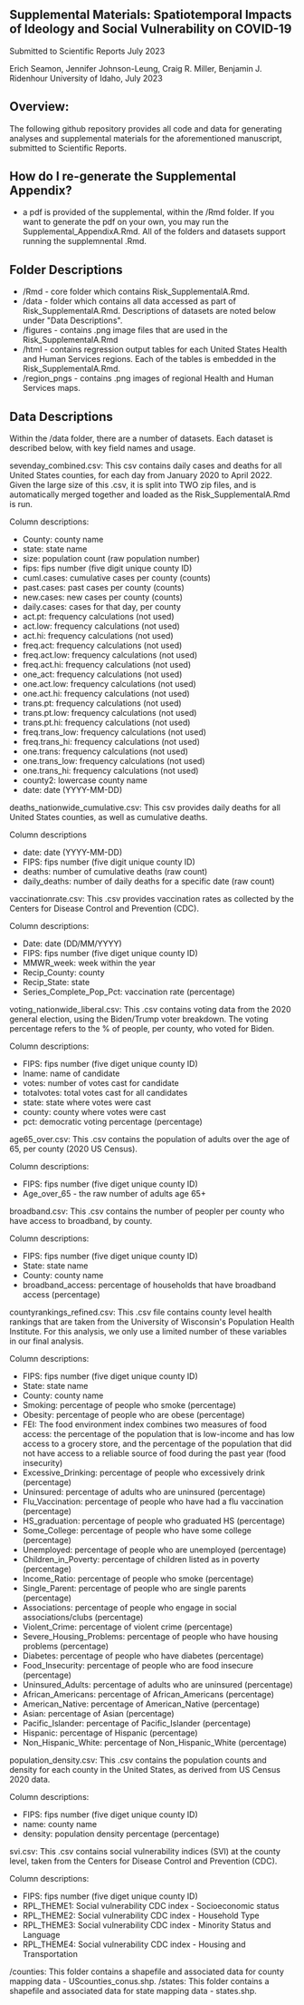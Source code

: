 ## Supplemental Materials: Spatiotemporal Impacts of Ideology and Social Vulnerability on COVID-19

Submitted to Scientific Reports July 2023

Erich Seamon, Jennifer Johnson-Leung, Craig R. Miller, Benjamin J. Ridenhour
University of Idaho, July 2023

## Overview:

The following github repository provides all code and data for generating analyses and supplemental materials for the aforementioned manuscript, submitted to Scientific Reports. 

## How do I re-generate the Supplemental Appendix?

- a pdf is provided of the supplemental, within the /Rmd folder.  If you want to generate the pdf on your own, you may run the Supplemental_AppendixA.Rmd.  All of the folders and datasets support running the supplemnental .Rmd.

## Folder Descriptions

- /Rmd  -  core folder which contains Risk_SupplementalA.Rmd.
- /data  - folder which contains all data accessed as part of Risk_SupplementalA.Rmd.  Descriptions of datasets are noted below under "Data Descriptions".
- /figures - contains .png image files that are used in the Risk_SupplementalA.Rmd
- /html - contains regression output tables for each United States Health and Human Services regions.  Each of the tables is embedded in the Risk_SupplementalA.Rmd.
- /region_pngs - contains .png images of regional Health and Human Services maps.


## Data Descriptions

Within the /data folder, there are a number of datasets.  Each dataset is described below, with key field names and usage.

sevenday_combined.csv: This csv contains daily cases and deaths for all United States counties, for each day from January 2020 to April 2022.  Given the large size of this .csv, it is split into TWO zip files, and is automatically merged together and loaded as the Risk_SupplementalA.Rmd is run.

Column descriptions:

- County: county name
- state: state name
- size: population count (raw population number)
- fips: fips number (five digit unique county ID)
- cuml.cases: cumulative cases per county (counts)
- past.cases: past cases per county (counts)
- new.cases: new cases per county (counts)
- daily.cases: cases for that day, per county
- act.pt: frequency calculations (not used)
- act.low: frequency calculations (not used)
- act.hi: frequency calculations (not used)
- freq.act: frequency calculations (not used)
- freq.act.low: frequency calculations (not used)
- freq.act.hi: frequency calculations (not used)
- one_act: frequency calculations (not used)
- one.act.low: frequency calculations (not used)
- one.act.hi: frequency calculations (not used)
- trans.pt: frequency calculations (not used)
- trans.pt.low: frequency calculations (not used)
- trans.pt.hi: frequency calculations (not used)
- freq.trans_low: frequency calculations (not used)
- freq.trans_hi: frequency calculations (not used)
- one.trans: frequency calculations (not used)
- one.trans_low: frequency calculations (not used)
- one.trans_hi: frequency calculations (not used)
- county2: lowercase county name
- date: date (YYYY-MM-DD)

deaths_nationwide_cumulative.csv: This csv provides daily deaths for all United States counties, as well as cumulative deaths.  

Column descriptions

- date: date (YYYY-MM-DD)
- FIPS: fips number (five digit unique county ID)
- deaths: number of cumulative deaths (raw count)
- daily_deaths: number of daily deaths for a specific date (raw count)

vaccinationrate.csv: This .csv provides vaccination rates as collected by the Centers for Disease Control and Prevention (CDC). 

Column descriptions:

- Date: date (DD/MM/YYYY)
- FIPS: fips number (five diget unique county ID)
- MMWR_week: week within the year
- Recip_County: county
- Recip_State: state
- Series_Complete_Pop_Pct: vaccination rate (percentage)
  
voting_nationwide_liberal.csv: This .csv contains voting data from the 2020 general election, using the Biden/Trump voter breakdown.  The voting percentage refers to the % of people, per county, who voted for Biden.

Column descriptions:

- FIPS: fips number (five diget unique county ID)
- lname: name of candidate
- votes: number of votes cast for candidate
- totalvotes: total votes cast for all candidates
- state: state where votes were cast
- county: county where votes were cast
- pct: democratic voting percentage (percentage)

age65_over.csv: This .csv contains the population of adults over the age of 65, per county (2020 US Census).

Column descriptions:

- FIPS: fips number (five diget unique county ID)
- Age_over_65 - the raw number of adults age 65+

broadband.csv: This .csv contains the number of peopler per county who have access to broadband, by county.

Column descriptions:

- FIPS: fips number (five diget unique county ID)
- State: state name
- County: county name
- broadband_access: percentage of households that have broadband access (percentage)

countyrankings_refined.csv: This .csv file contains county level health rankings that are taken from the University of Wisconsin's Population Health Institute.  For this analysis, we only use a limited number of these variables in our final analysis.

Column descriptions:

- FIPS: fips number (five diget unique county ID)
- State: state name
- County: county name
- Smoking: percentage of people who smoke (percentage)
- Obesity: percentage of people who are obese (percentage)
- FEI: The food environment index combines two measures of food access: the percentage of the population that is low-income and has low access to a grocery store, and the percentage of the population that did not have access to a reliable source of food during the past year (food insecurity)
- Excessive_Drinking: percentage of people who excessively drink (percentage)
- Uninsured: percentage of adults who are uninsured (percentage)
- Flu_Vaccination: percentage of people who have had a flu vaccination (percentage)
- HS_graduation: percentage of people who graduated HS (percentage)
- Some_College: percentage of people who have some college (percentage)
- Unemployed: percentage of people who are unemployed (percentage)
- Children_in_Poverty: percentage of children listed as in poverty (percentage)
- Income_Ratio: percentage of people who smoke (percentage)
- Single_Parent: percentage of people who are single parents (percentage)
- Associations: percentage of people who engage in social associations/clubs (percentage)
- Violent_Crime: percentage of violent crime (percentage)
- Severe_Housing_Problems: percentage of people who have housing problems (percentage)
- Diabetes: percentage of people who have diabetes (percentage)
- Food_Insecurity: percentage of people who are food insecure (percentage)
- Uninsured_Adults: percentage of adults who are uninsured (percentage)
- African_Americans: percentage of African_Americans (percentage)
- American_Native: percentage of American_Native (percentage)
- Asian: percentage of Asian (percentage)
- Pacific_Islander: percentage of Pacific_Islander (percentage)
- Hispanic: percentage of Hispanic (percentage)
- Non_Hispanic_White: percentage of Non_Hispanic_White (percentage)

population_density.csv: This .csv contains the population counts and density for each county in the United States, as derived from US Census 2020 data.

Column descriptions:

- FIPS: fips number (five diget unique county ID)
- name: county name
- density: population density percentage (percentage)

svi.csv: This .csv contains social vulnerability indices (SVI) at the county level, taken from the Centers for Disease Control and Prevention (CDC).

Column descriptions:

- FIPS: fips number (five diget unique county ID)
- RPL_THEME1: Social vulnerability CDC index - Socioeconomic status
- RPL_THEME2: Social vulnerability CDC index - Household Type
- RPL_THEME3: Social vulnerability CDC index - Minority Status and Language
- RPL_THEME4: Social vulnerability CDC index - Housing and Transportation

/counties: This folder contains a shapefile and associated data for county mapping data - UScounties_conus.shp.
/states: This folder contains a shapefile and associated data for state mapping data - states.shp.

